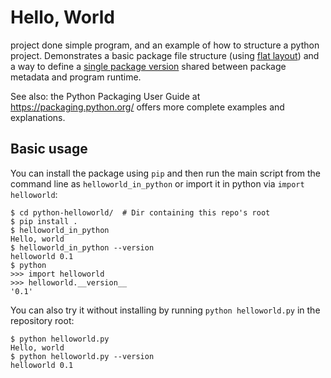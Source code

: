 Hello, World
============

project done simple program, and an example of how to structure a python project. Demonstrates a basic package
file structure (using [flat layout]) and a way to define a [single package version] shared between
package metadata and program runtime.

See also: the Python Packaging User Guide at https://packaging.python.org/ offers more complete
examples and explanations.

[flat layout]: https://packaging.python.org/en/latest/discussions/src-layout-vs-flat-layout/
[single package version]: https://packaging.python.org/en/latest/guides/single-sourcing-package-version/

Basic usage
-----------

You can install the package using `pip` and then run the main script from the command line as
`helloworld_in_python` or import it in python via `import helloworld`:

```shell
$ cd python-helloworld/  # Dir containing this repo's root
$ pip install .
$ helloworld_in_python
Hello, world
$ helloworld_in_python --version
helloworld 0.1
$ python
>>> import helloworld
>>> helloworld.__version__
'0.1'
```

You can also try it without installing by running `python helloworld.py` in the repository root:

```shell
$ python helloworld.py
Hello, world
$ python helloworld.py --version
helloworld 0.1
```
